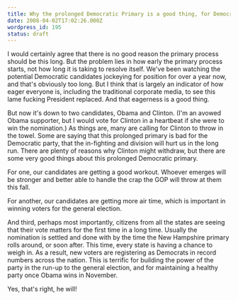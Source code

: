 ```yaml
---
title: Why the prolonged Democratic Primary is a good thing, for Democrats
date: 2008-04-02T17:02:26.000Z
wordpress_id: 195
status: draft
---
```


I would certainly agree that there is no good reason the primary process should be this long. But the problem lies in how early the primary process starts, not how long it is taking to resolve itself. We've been watching the potential Democratic candidates jockeying for position for over a year now, and that's obviously too long. But I think that is largely an indicator of how eager everyone is, including the traditional corporate media, to see this lame fucking President replaced. And that eagerness is a good thing.

But now it's down to two candidates, Obama and Clinton. (I'm an avowed Obama supporter, but I would vote for Clinton in a heartbeat if she were to win the nomination.) As things are, many are calling for Clinton to throw in the towel. Some are saying that this prolonged primary is bad for the Democratic party, that the in-fighting and division will hurt us in the long run. There are plenty of reasons why Clinton might withdraw, but there are some very good things about this prolonged Democratic primary.

For one, our candidates are getting a good workout. Whoever emerges will be stronger and better able to handle the crap the GOP will throw at them this fall.

For another, our candidates are getting more air time, which is important in winning voters for the general election.

And third, perhaps most importantly, citizens from all the states are seeing that their vote matters for the first time in a long time. Usually the nomination is settled and done with by the time the New Hampshire primary rolls around, or soon after. This time, every state is having a chance to weigh in. As a result, new voters are registering as Democrats in record numbers across the nation. This is terrific for building the power of the party in the run-up to the general election, and for maintaining a healthy party once Obama wins in November.

Yes, that's right, he will!


